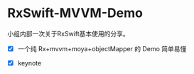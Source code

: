 # RxSwift-MVVM-Demo

小组内部一次关于RxSwift基本使用的分享。

- [x] 一个纯 Rx+mvvm+moya+objectMapper 的 Demo 简单易懂

- [x] keynote
